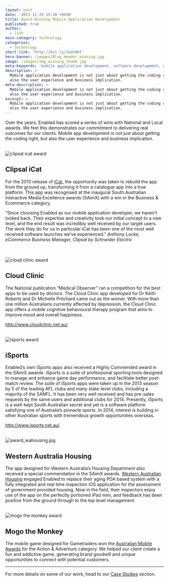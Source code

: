 ```yaml
---
layout: post
date: '2013-11-29 15:30 +0930'
title: Award Winning Mobile Application Development
published: true
author:
  - linh
main-category: technology
categories:
  - technology
short-link: 'http://bit.ly/1UatHbl'
hero-banner: /images/Blog_Header_winning.jpg
image: /images/img_winning_thumb.jpg
meta-keywords: 'mobile application development, software development, app development'
description: >-
  Mobile application development is not just about getting the coding right, but
  also the user experience and business implication.
meta-description: >-
  Mobile application development is not just about getting the coding right, but
  also the user experience and business implication.
excerpt: >-
  Mobile application development is not just about getting the coding right, but
  also the user experience and business implication.
---
```


Over the years, Enabled has scored a series of wins with National and Local awards. We feel this demonstrates our commitment to delivering real outcomes for our clients. Mobile app development is not just about getting the coding right, but also the user experience and business implication.
<br />
<br />

![clipsal icat award]({{site.baseurl}}/images/award_clipsalicat.jpg)


Clipsal iCat
------------
For the 2013 release of [iCat](https://enabled.com.au/casestudy-Clipsal), the opportunity was taken to rebuild the app from the ground up, transforming it from a catalogue app into a true platform. This app was recognised at the inaugural South Australian Interactive Media Excellence awards (SAimX) with a win in the Business & Ecommerce category.

<div class="non-twitter-quote">
“Since choosing Enabled as our mobile application developer, we haven’t looked back. Their expertise and creativity took our initial concept to a new level, and the end result was incredibly well received by our target users. The work they do for us in particular iCat has been one of the most well received software launches we’ve experienced.”
<em>Anthony Locke, eCommerce Business Manager, Clipsal by Schneider Electric</em>
</div>
<br />
<br />

![cloud clinic award]({{site.baseurl}}/images/award_cloudclinic.jpg)


Cloud Clinic
------------

The National publication “Medical Observer” ran a competition for the best apps to be used by doctors. The Cloud Clinic app developed for Dr Keith Roberts and Dr Michelle Pritchard came out as the winner. With more than one million Australians currently affected by depression, the Cloud Clinic app offers a mobile cognitive behavioural therapy program that aims to improve mood and overall happiness.

<http://www.cloudclinic.net.au/>
<br />
<br />

![isports award]({{site.baseurl}}/images/award_isports.jpg)


iSports
-------

Enabled’s own iSports apps also received a Highly Commended award in the SAimX awards. iSports is a suite of professional sporting tools designed to manage and enhance game day performance, and facilitate better post-match review. The suite of iSports apps were taken up in the 2013 season by 5 of the leading AFL clubs and many state-level clubs, including a majority of the SANFL. It has been very well received and has pre-sales requests by the same users and additional clubs for 2014.
Presently, iSports is a well-kept South Australian secret and yet is a software platform satisfying one of Australia’s pinnacle sports. In 2014, interest is building in other Australian sports with tremendous growth opportunities overseas.

<http://www.isports.net.au/>
<br />
<br />

![award_wahousing.jpg]({{site.baseurl}}/images/award_wahousing.jpg)

Western Australia Housing
-------------------------

The app designed for Western Australia’s Housing Department also received a special commendation in the SAimX awards. [Western Australian Housing](https://enabled.com.au/casestudy-WAH) engaged Enabled to replace their aging PDA based system with a fully integrated and real time inspection iOS application for the assessment of government provided housing. Now in the field, their inspectors enjoy use of the app on the perfectly portioned iPad mini, and feedback has been positive from the ground through to the top level management.
<br />
<br />

![mogo the monkey award]({{site.baseurl}}/images/awards_mogo.jpg)

Mogo the Monkey 
-------------------------

The mobile game designed for Gametraders won the [Australian Mobile Awards](https://drivenxdesign.com/d100/project.asp?ID=10067&Category_ID=4587) for the Action & Adventure  category. We helped our client create a fun and addictive game, generating brand goodwill and unique opportunities to connect with potential customers. 

___

For more details on some of our work, head to our [Case Studies](https://enabled.com.au/ourwork) section.
